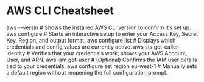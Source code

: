# AWS CLI Cheatsheet

aws --versin                          # Shows the installed AWS CLI version to confirm it’s set up.
aws configure                         # Starts an interactive setup to enter your Access Key, Secret Key, Region, and output format.
aws configure list                    # Displays which credentials and config values are currently active.
aws sts get-caller-identity           # Verifies that your credentials work; shows your AWS Account, User, and ARN.
aws iam get-user                      # (Optional) Confirms the IAM user details tied to your credentials.
aws configure set region eu-west-1    # Manually sets a default region without reopening the full configuration prompt.
